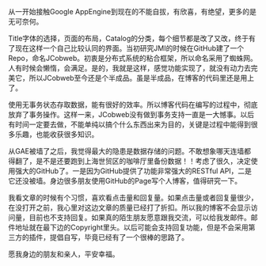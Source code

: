 从一开始接触Google AppEngine到现在的不能自拔，有欣喜，有绝望，更多的是无可奈何。

Title字体的选择，页面的布局，Catalog的分类，每个细节都是改了又改，终于有了现在这样一个自己比较认同的界面。当初研究JMI的时候在GitHub建了一个Repo，命名JCobweb。初衷是分布式系统的粘合框架，所以命名采用了蜘蛛网。人有时候会懒惰，会满足。是的，我就是这样，感觉功能实现了，就没有动力去完美它，所以JCobweb至今还是个半成品。虽是半成品，在博客的代码里还是用上了。

使用无事务状态存取数据，能有很好的效率。所以博客代码在编写的过程中，彻底放弃了事务操作。这样一来，JCobweb没有做到事务支持一直是一大憾事。以后有时间一定要去做，不能单纯以搞个什么东西出来为目的，关键是过程中能得到很多乐趣，也能收获很多知识。

从GAE被墙了之后，我觉得最大的隐患是数据存储的问题。不敢想象哪天连墙都得翻了，是不是还要跑到上海世贸区的咖啡厅里备份数据！！考虑了很久，决定使用强大的GitHub了。一是因为GitHub提供了功能非常强大的RESTful API，二是它还没被墙。身边很多朋友使用GitHub的Page写个人博客，值得研究一下。

我看文章的时候有个习惯，喜欢看点击量和回复量。如果点击量或者回复量很少，在没打开之前，我心里对这边文章的质量已经打了折扣。所以我的博客不会显示访问量，目前也不支持回复。如果真的陌生朋友愿意跟我交流，可以给我发邮件。邮件地址就在最下边的Copyright里头。以后可能会支持回复功能，但是不会采用第三方的插件，提倡自写，毕竟已经有了一个很棒的思路了。

愿我身边的朋友和亲人，平安幸福。

